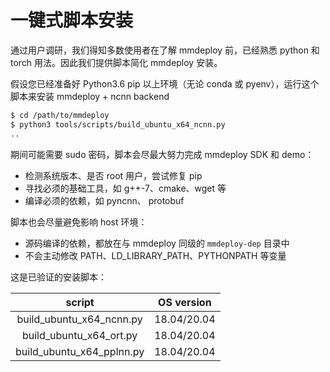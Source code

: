 # 一键式脚本安装

通过用户调研，我们得知多数使用者在了解 mmdeploy 前，已经熟悉 python 和 torch 用法。因此我们提供脚本简化 mmdeploy 安装。

假设您已经准备好 Python3.6 pip 以上环境（无论 conda 或 pyenv），运行这个脚本来安装 mmdeploy + ncnn backend

```bash
$ cd /path/to/mmdeploy
$ python3 tools/scripts/build_ubuntu_x64_ncnn.py
..
```

期间可能需要 sudo 密码，脚本会尽最大努力完成 mmdeploy SDK 和 demo：

- 检测系统版本、是否 root 用户，尝试修复 pip
- 寻找必须的基础工具，如 g++-7、cmake、wget 等
- 编译必须的依赖，如 pyncnn、 protobuf

脚本也会尽量避免影响 host 环境：

- 源码编译的依赖，都放在与 mmdeploy 同级的 `mmdeploy-dep` 目录中
- 不会主动修改 PATH、LD_LIBRARY_PATH、PYTHONPATH 等变量

这是已验证的安装脚本：

|          script           | OS version  |
| :-----------------------: | :---------: |
| build_ubuntu_x64_ncnn.py  | 18.04/20.04 |
|  build_ubuntu_x64_ort.py  | 18.04/20.04 |
| build_ubuntu_x64_pplnn.py | 18.04/20.04 |
